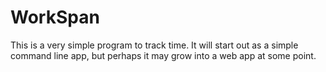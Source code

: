 # WorkSpan

This is a very simple program to track time. It will start out as a simple command line app, but perhaps it may grow into a web app at some point.